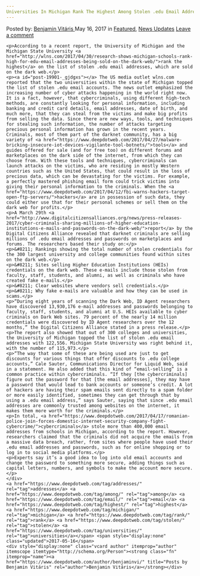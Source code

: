 ```yaml
---
Universities In Michigan Rank The Highest Among Stolen .edu Email Addresses"
---
```

<article class="post-listing post-19901 post type-post status-publish format-standard has-post-thumbnail hentry  tag-addresses tag-among tag-email tag-highest tag-michigan tag-rank tag-stolen tag-universities">
    <div class="post-inner">
        <span>Posted by: <a href="https://www.deepdotweb.com/author/benjaminvi/" title="">Benjamin Vitáris </a></span>
    <span>May 16, 2017</span>
    <span>in <a href="https://www.deepdotweb.com/category/deepdot-news/" rel="category tag">Featured</a>, <a href="https://www.deepdotweb.com/category/news-updates/" rel="category tag">News Updates</a></span>
    <span><a href="https://www.deepdotweb.com/2017/05/16/universities-michigan-rank-highest-among-stolen-edu-email-addresses/#respond">Leave a comment</a></span>
    </p>
    <div class="clear"></div>
    
    <p>According to a recent report, the University of Michigan and the Michigan State University <a href="http://wlns.com/2017/04/30/research-shows-michigan-schools-rank-high-for-edu-email-addresses-being-sold-on-the-dark-web/">rank the highest</a> on the list of stolen .edu email addresses, which are sold on the dark web.</p>
    <p><a id="post-19901-_gjdgxs"></a> The US media outlet wlns.com reported that the two universities within the state of Michigan topped the list of stolen .edu email accounts. The news outlet emphasized the increasing number of cyber attacks happening in the world right now. It is a fact, however, that cybercriminals, using different high-tech methods, are constantly looking for personal information, including banking and credit card details, email addresses, date of birth, and much more, that they can steal from the victims and make big profits from selling the data. Since there are new ways, tools, and techniques for stealing such information, the number of attacks targeting precious personal information has grown in the recent years. Criminals, most of them part of the darknet community, has a big variety of <a href="https://www.deepdotweb.com/2017/04/27/malware-bricking-insecure-iot-devices-vigilante-tool-botnets/">tools</a> and guides offered for sale (and for free too) on different forums and marketplaces on the dark side of the internet, from which they can choose from. With these tools and techniques, cybercriminals can launch attacks on the victims, who are residing in mostly Western countries such as the United States, that could result in the loss of precious data, which can be devastating for the victims. For example, a perfectly mastered phishing email form could trick victims into giving their personal information to the criminals. When the <a href="https://www.deepdotweb.com/2017/04/12/fbi-warns-hackers-target-open-ftp-servers/">hackers</a> are in possession of such data, they could either use that for their personal schemes or sell them on the dark web for profits.</p>
    <p>A March 29th <a href="http://www.digitalcitizensalliances.org/news/press-releases-2017/cyber-criminals-sharing-millions-of-higher-education-institutions-e-mails-and-passwords-on-the-dark-web/">report</a> by the Digital Citizens Alliance revealed that darknet criminals are selling millions of .edu email addresses and passwords on marketplaces and forums. The researchers based their study on:</p>
    <p>&#8211; Rankings showing the total number of stolen credentials for the 300 largest university and college communities found within sites on the dark web.</p>
    <p>&#8211; Sites selling Higher Education Institutions (HEIs) credentials on the dark web. These e-mails include those stolen from faculty, staff, students, and alumni, as well as criminals who have created fake e-mails.</p>
    <p>&#8211; Clear websites where vendors sell credentials.</p>
    <p>&#8211; Why fake e-mails are valuable and how they can be used in scams.</p>
    <p>“During eight years of scanning the Dark Web, ID Agent researchers have discovered 13,930,176 e-mail addresses and passwords belonging to faculty, staff, students, and alumni at U.S. HEIs available to cyber criminals on Dark Web sites. 79 percent of the nearly 14 million credentials were discovered by ID Agent researchers over the 12 months,” the Digital Citizens Alliance stated in a press release.</p>
    <p>The report also showed that out of 300 colleges and universities, the University of Michigan topped the list of stolen .edu email addresses with 122,556. Michigan State University was right behind it, with the number of 115,973.</p>
    <p>“The way that some of these are being used are just to get discounts for various things that offer discounts to .edu college accounts,” Cale Sauter, Communications Director for Liquid Web, said in a statement. He also added that this kind of “email-selling” is a common practice within cybercriminals. “If they [the cybercriminals] figure out the password for that [the email addresses], they may have a password that would lead to bank accounts or someone’s credit. A lot of hackers are having their spam emails sent directly to a spam folder or more easily identified, sometimes they can get through that by using a .edu email address,” says Sauter, saying that since .edu email addresses are commonly trusted among websites on the internet, it makes them more worth for the criminals.</p>
    <p>In total, <a href="https://www.deepdotweb.com/2017/04/17/romanian-police-join-forces-domestic-internet-security-company-fight-cybercrime/">cybercriminals</a> stole more than 400,000 email addresses from schools in Michigan, according to the report. However, researchers claimed that the criminals did not acquire the emails from a massive data breach, rather, from sites where people have used their .edu email addresses and passwords, such as for online shopping or to log in to social media platforms.</p>
    <p>Experts say it’s a good idea to log into old email accounts and change the password to something more secure, adding things such as capital letters, numbers, and symbols to make the account more secure.</p>
    </div>
    <a href="https://www.deepdotweb.com/tag/addresses/" rel="tag">addresses</a> <a href="https://www.deepdotweb.com/tag/among/" rel="tag">among</a> <a href="https://www.deepdotweb.com/tag/email/" rel="tag">email</a> <a href="https://www.deepdotweb.com/tag/highest/" rel="tag">highest</a> <a href="https://www.deepdotweb.com/tag/michigan/" rel="tag">michigan</a> <a href="https://www.deepdotweb.com/tag/rank/" rel="tag">rank</a> <a href="https://www.deepdotweb.com/tag/stolen/" rel="tag">stolen</a> <a href="https://www.deepdotweb.com/tag/universities/" rel="tag">universities</a></span> <span style="display:none" class="updated">2017-05-16</span>
    <div style="display:none" class="vcard author" itemprop="author" itemscope itemtype="http://schema.org/Person"><strong class="fn" itemprop="name"><a href="https://www.deepdotweb.com/author/benjaminvi/" title="Posts by Benjamin Vitáris" rel="author">Benjamin Vitáris</a></strong></div>
    

